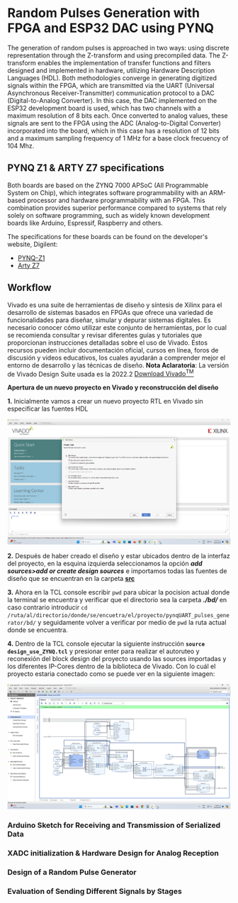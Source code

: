 <h1>Random Pulses Generation with FPGA and ESP32 DAC using PYNQ</h1>
The generation of random pulses is approached in two ways: using discrete representation through the Z-transform and using precompiled data. The Z-transform enables the implementation of transfer functions and filters designed and implemented in hardware, utilizing Hardware Description Languages (HDL). Both methodologies converge in generating digitized signals within the FPGA, which are transmitted via the UART (Universal Asynchronous Receiver-Transmitter) communication protocol to a DAC (Digital-to-Analog Converter). In this case, the DAC implemented on the ESP32 development board is used, which has two channels with a maximum resolution of 8 bits each. Once converted to analog values, these signals are sent to the FPGA using the ADC (Analog-to-Digital Converter) incorporated into the board, which in this case has a resolution of 12 bits and a maximum sampling frequency of 1 MHz for a base clock frecuency of 104 Mhz.

<h2>PYNQ Z1 & ARTY Z7 specifications</h2>
Both boards are based on the ZYNQ 7000 APSoC (All Programmable System on Chip), which integrates software programmability with an ARM-based processor and hardware programmability with an FPGA. This combination provides superior performance compared to systems that rely solely on software programming, such as widely known development boards like Arduino, Espressif, Raspberry and others.

The specifications for these boards can be found on the developer's website, Digilent:
- [PYNQ-Z1](https://digilent.com/reference/programmable-logic/pynq-z1/start)
- [Arty Z7](https://digilent.com/reference/programmable-logic/arty-z7/start)

<h2>Workflow</h2>

Vivado es una suite de herramientas de diseño y síntesis de Xilinx para el desarrollo de sistemas basados en FPGAs que ofrece una variedad de funcionalidades para diseñar, simular y depurar sistemas digitales. Es necesario conocer cómo utilizar este conjunto de herramientas, por lo cual se recomienda consultar y revisar diferentes guías y tutoriales que proporcionan instrucciones detalladas sobre el uso de Vivado. Estos recursos pueden incluir documentación oficial, cursos en línea, foros de discusión y videos educativos, los cuales ayudarán a comprender mejor el entorno de desarrollo y las técnicas de diseño. **Nota Aclaratoria**: La versión de Vivado Design Suite usada es la 2022.2 [Download Vivado<sup>TM</sup>](https://www.xilinx.com/support/download.html)

**Apertura de un nuevo proyecto en Vivado y reconstrucción del diseño**

**1.** Inicialmente vamos a crear un nuevo proyecto RTL en Vivado sin especificar las fuentes HDL

![RTL new design](https://raw.githubusercontent.com/jerolg/FPGAs/refs/heads/main/pynqUART_pulses_generator/resources/RTL_new_proj.png "RTL new design")

**2.** Después de haber creado el diseño y estar ubicados dentro de la interfaz del proyecto, en la esquina izquierda seleccionamos la opción ***add sources>add or create design sources*** e importamos todas las fuentes de diseño que se encuentran en la carpeta [**src**](https://github.com/jerolg/FPGAs/edit/main/pynqUART_pulses_generator/hardware_design/src/) 

**3.** Ahora en la TCL console escribir `pwd` para ubicar la pocision actual donde la terminal se encuentra y verificar que el directorio sea la carpeta ***./bd/*** en caso contrario introducir `cd /ruta/al/directorio/donde/se/encuetra/el/proyecto/pynqUART_pulses_generator/bd/` y seguidamente volver a verificar por medio de `pwd` la ruta actual donde se encuentra.

**4.** Dentro de la TCL console ejecutar la siguiente instrucción **`source design_use_ZYNQ.tcl`** y presionar enter para realizar el autoruteo y reconexión del block design del proyecto usando las sources importadas y los diferentes IP-Cores dentro de la biblioteca de Vivado. Con lo cuál el proyecto estaria conectado como se puede ver en la siguiente imagen: 

![Block Design](https://raw.githubusercontent.com/jerolg/FPGAs/refs/heads/main/pynqUART_pulses_generator/resources/block_design.png "Block Design")



<h3>Arduino Sketch for Receiving and Transmission of Serialized Data</h3>

<h3> XADC initialization & Hardware Design for Analog Reception</h3>

<h3>Design of a Random Pulse Generator</h3>

<h3>Evaluation of Sending Different Signals by Stages</h3>








